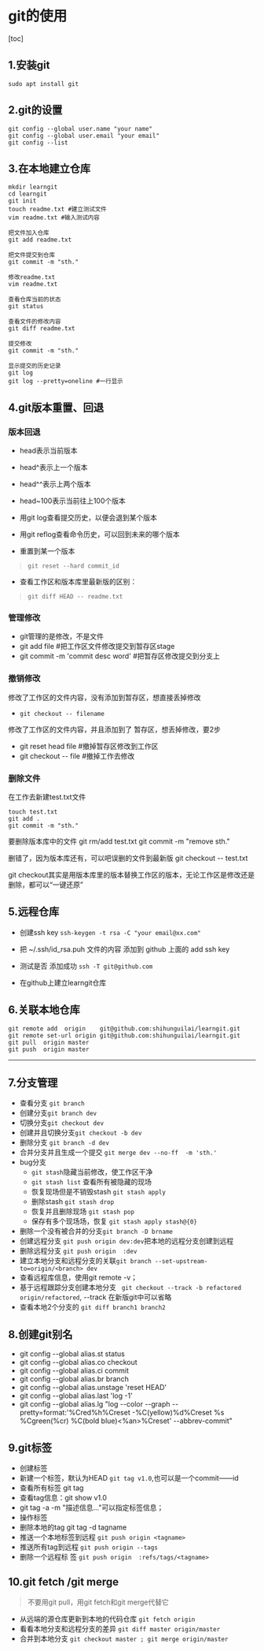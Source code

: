 # git的使用
[toc]
## 1.安装git
`sudo apt install git`

## 2.git的设置
```
git config --global user.name "your name"
git config --global user.email "your email"
git config --list
```

## 3.在本地建立仓库
```
mkdir learngit
cd learngit
git init
touch readme.txt #建立测试文件
vim readme.txt #输入测试内容

把文件加入仓库
git add readme.txt

把文件提交到仓库
git commit -m "sth."

修改readme.txt
vim readme.txt

查看仓库当前的状态
git status

查看文件的修改内容
git diff readme.txt

提交修改
git commit -m "sth."

显示提交的历史记录
git log
git log --pretty=oneline #一行显示

```

## 4.git版本重置、回退

### 版本回退

- head表示当前版本
- head^表示上一个版本
- head^^表示上两个版本
- head~100表示当前往上100个版本

- 用git log查看提交历史，以便会退到某个版本

- 用git reflog查看命令历史，可以回到未来的哪个版本

- 重置到某一个版本

> `git reset --hard commit_id`

- 查看工作区和版本库里最新版的区别：

> `git diff HEAD -- readme.txt`


### 管理修改
- git管理的是修改，不是文件
- git add file  #把工作区文件修改提交到暂存区stage
- git commit -m 'commit desc word' #把暂存区修改提交到分支上




### 撤销修改
修改了工作区的文件内容，没有添加到暂存区，想直接丢掉修改
- `git checkout -- filename`

修改了工作区的文件内容，并且添加到了 暂存区，想丢掉修改，要2步
- git reset head file  #撤掉暂存区修改到工作区
- git checkout -- file #撤掉工作去修改


### 删除文件
在工作去新建test.txt文件
```
touch test.txt
git add .
git commit -m "sth."
```
要删除版本库中的文件
git rm/add test.txt
git commit -m "remove sth."

删错了，因为版本库还有，可以吧误删的文件到最新版
git checkout -- test.txt

git checkout其实是用版本库里的版本替换工作区的版本，无论工作区是修改还是删除，都可以“一键还原”

## 5.远程仓库

- 创建ssh key	`ssh-keygen -t rsa -C "your email@xx.com"`
- 把 ~/.ssh/id_rsa.puh 文件的内容 添加到 github 上面的 add ssh key
- 测试是否 添加成功	`ssh -T git@github.com`

- 在github上建立learngit仓库

## 6.关联本地仓库
```
git remote add  origin    git@github.com:shihunguilai/learngit.git
git remote set-url origin git@github.com:shihunguilai/learngit.git
git pull  origin master
git push  origin master

```
---
## 7.分支管理
- 查看分支 `git branch`
- 创建分支`git branch dev`
- 切换分支`git checkout dev`
- 创建并且切换分支`git checkout -b dev`
- 删除分支 `git branch -d dev`
- 合并分支并且生成一个提交 `git merge dev --no-ff  -m 'sth.'`
- bug分支
  - `git stash`隐藏当前修改，使工作区干净
  - `git stash list` 查看所有被隐藏的现场
  - 恢复现场但是不销毁stash `git stash apply`
  - 删除stash `git stash drop`
  - 恢复并且删除现场 `git stash pop`
  - 保存有多个现场场，恢复 `git stash apply stash@{0}`
- 删除一个没有被合并的分支`git branch -D brname`
- 创建远程分支 `git push origin dev:dev`把本地的远程分支创建到远程
- 删除远程分支 `git push origin  :dev`
- 建立本地分支和远程分支的关联`git branch --set-upstream-to=origin/<branch> dev`
- 查看远程库信息，使用git remote -v；
- 基于远程跟踪分支创建本地分支 ` git checkout --track -b refactored origin/refactored`, --track 在新版git中可以省略
- 查看本地2个分支的 `git diff branch1 branch2`


## 8.创建git别名
- git config --global alias.st status
- git config --global alias.co checkout
- git config --global alias.ci commit
- git config --global alias.br branch
- git config --global alias.unstage 'reset HEAD'
- git config --global alias.last 'log -1'
- git config --global alias.lg "log --color --graph --pretty=format:'%Cred%h%Creset -%C(yellow)%d%Creset %s %Cgreen(%cr) %C(bold blue)<%an>%Creset' --abbrev-commit"



## 9.git标签
- 创建标签
 - 新建一个标签，默认为HEAD  `git tag v1.0`,也可以是一个commit——id　
 - 查看所有标签 git tag
 - 查看tag信息：git show v1.0
 - git tag -a <tagname> -m "描述信息..."可以指定标签信息；
- 操作标签
 - 删除本地的tag git tag -d tagname
 - 推送一个本地标签到远程 `git push origin <tagname>`
 - 推送所有tag到远程 `git push origin --tags`
 - 删除一个远程标 签  `git push origin  :refs/tags/<tagname>`

## 10.git fetch /git merge
> 不要用git pull，用git fetch和git merge代替它

- 从远端的源仓库更新到本地的代码仓库 `git fetch origin `
- 看看本地分支和远程分支的差异 `git diff master origin/master`
- 合并到本地分支 `git checkout master ; git merge origin/master`
